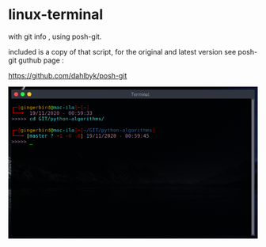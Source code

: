 # linux-terminal

with git info , using posh-git.

included is a copy of that script, for the original and latest version see posh-git guthub page :

https://github.com/dahlbyk/posh-git

![Screenshot](https://github.com/DavidLejeune/linux-terminal/blob/master/terminal.gif)
